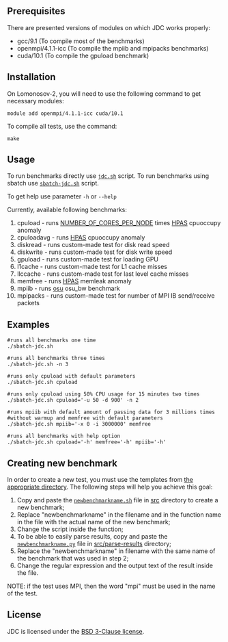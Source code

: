 Prerequisites
------------
There are presented versions of modules on which JDC works properly:
* gcc/9.1 (To compile most of the benchmarks)
* openmpi/4.1.1-icc (To compile the mpiib and mpipacks benchmarks)
* cuda/10.1 (To compile the gpuload benchmark)

Installation
------------
On Lomonosov-2, you will need to use the following command to get necessary modules:

    module add openmpi/4.1.1-icc cuda/10.1

To compile all tests, use the command:

    make

Usage
------------
To run benchmarks directly use [`jdc.sh`](https://github.com/KashinDanil/JDC/blob/master/jdc.sh) script.
To run benchmarks using sbatch use [`sbatch-jdc.sh`](https://github.com/KashinDanil/JDC/blob/master/sbatch-jdc.sh) script.

To get help use parameter `-h` or `--help`


Currently, available following benchmarks:
1. cpuload - runs [NUMBER_OF_CORES_PER_NODE](https://github.com/KashinDanil/JDC/blob/master/config.sh#L6) times [HPAS](https://github.com/peaclab/HPAS) cpuoccupy anomaly
2. cpuloadavg - runs [HPAS](https://github.com/peaclab/HPAS) cpuoccupy anomaly
3. diskread - runs custom-made test for disk read speed
4. diskwrite - runs custom-made test for disk write speed
5. gpuload - runs custom-made test for loading GPU
6. l1cache - runs custom-made test for L1 cache misses
7. llccache - runs custom-made test for last level cache misses
8. memfree - runs [HPAS](https://github.com/peaclab/HPAS) memleak anomaly
9. mpiib - runs [osu](https://mvapich.cse.ohio-state.edu/benchmarks/) osu_bw benchmark
10. mpipacks - runs custom-made test for number of MPI IB send/receive packets


Examples
------------
    #runs all benchmarks one time
    ./sbatch-jdc.sh

    #runs all benchmarks three times
    ./sbatch-jdc.sh -n 3
    
    #runs only cpuload with default parameters
    ./sbatch-jdc.sh cpuload
    
    #runs only cpuload using 50% CPU usage for 15 minutes two times
    ./sbatch-jdc.sh cpuload='-u 50 -d 900' -n 2
    
    #runs mpiib with default amount of passing data for 3 millions times
    #without warmup and memfree with default parameters
    ./sbatch-jdc.sh mpiib='-x 0 -i 3000000' memfree
    
    #runs all benchmarks with help option
    ./sbatch-jdc.sh cpuload='-h' memfree='-h' mpiib='-h'



Creating new benchmark
------------
In order to create a new test, you must use the templates from
[the appropriate directory](https://github.com/KashinDanil/JDC/blob/master/templates/).
The following steps will help you achieve this goal:
1. Copy and paste the
[`newbenchmarkname.sh`](https://github.com/KashinDanil/JDC/blob/master/templates/newbenchmarkname.sh) file in
[src](https://github.com/KashinDanil/JDC/blob/master/src) directory to create a new benchmark;
2. Replace "newbenchmarkname" in the filename and in the function name in the file with the actual name of
the new benchmark;
3. Change the script inside the function;
4. To be able to easily parse results, copy and paste the
[`newbenchmarkname.py`](https://github.com/KashinDanil/JDC/blob/master/templates/newbenchmarkname.py) file in
[src/parse-results](https://github.com/KashinDanil/JDC/blob/master/src/parse-results/) directory;
5. Replace the "newbenchmarkname" in filename with the same name of the benchmark that was used in step 2;
6. Change the regular expression and the output text of the result inside the file.

NOTE: if the test uses MPI, then the word "mpi" must be used in the name of the test.  

License
-------

JDC is licensed under the [BSD 3-Clause license](https://github.com/KashinDanil/JDC/blob/master/LICENSE).